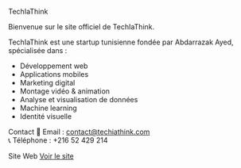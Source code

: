  TechIaThink

Bienvenue sur le site officiel de TechIaThink.


TechIaThink est une startup tunisienne fondée par Abdarrazak Ayed, spécialisée dans :
- Développement web
- Applications mobiles
- Marketing digital
- Montage vidéo & animation
- Analyse et visualisation de données
- Machine learning
- Identité visuelle

Contact
📧 Email : contact@techiathink.com  
📞 Téléphone : +216 52 429 214

Site Web
[Voir le site](https://techiathink.github.io)
